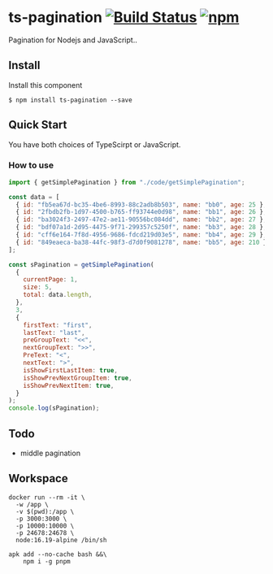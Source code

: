 # ts-pagination [![Build Status](https://img.shields.io/github/checks-status/bibbychung/ts-pagination/master)](https://travis-ci.org/BibbyChung/ts-pagination) [![npm](https://img.shields.io/npm/v/ts-pagination.svg)](https://github.com/BibbyChung/ts-pagination)

Pagination for Nodejs and JavaScript..

## Install

Install this component

```shell
$ npm install ts-pagination --save
```

## Quick Start

You have both choices of TypeScirpt or JavaScript.

### How to use

```js
import { getSimplePagination } from "./code/getSimplePagination";

const data = [
  { id: "fb5ea67d-bc35-4be6-8993-88c2adb8b503", name: "bb0", age: 25 },
  { id: "2fbdb2fb-1d97-4500-b765-ff93744e0d98", name: "bb1", age: 26 },
  { id: "ba3024f3-2497-47e2-ae11-90556bc084dd", name: "bb2", age: 27 },
  { id: "bdf07a1d-2d95-4475-9f71-299357c5250f", name: "bb3", age: 28 },
  { id: "cff6e164-7f8d-4956-9686-fdcd219d03e5", name: "bb4", age: 29 },
  { id: "849eaeca-ba38-44fc-98f3-d7d0f9081278", name: "bb5", age: 210 },
];

const sPagination = getSimplePagination(
  {
    currentPage: 1,
    size: 5,
    total: data.length,
  },
  3,
  {
    firstText: "first",
    lastText: "last",
    preGroupText: "<<",
    nextGroupText: ">>",
    PreText: "<",
    nextText: ">",
    isShowFirstLastItem: true,
    isShowPrevNextGroupItem: true,
    isShowPrevNextItem: true,
  }
);
console.log(sPagination);
```

## Todo

- middle pagination

## Workspace

```
docker run --rm -it \
  -w /app \
  -v $(pwd):/app \
  -p 3000:3000 \
  -p 10000:10000 \
  -p 24678:24678 \
  node:16.19-alpine /bin/sh

apk add --no-cache bash &&\
	npm i -g pnpm
```
